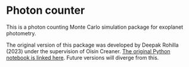 # Photon counter
This is a photon counting Monte Carlo simulation package for exoplanet photometry.

The original version of this package was developed by Deepak Rohilla (2023) under the supervision of Oisin Creaner. [The original Python notebook is linked here](/archive/deepak_project.ipynb).  Future versions will diverge from this.
